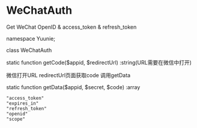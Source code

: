 # WeChatAuth
Get WeChat OpenID &amp; access_token &amp; refresh_token


namespace Yuunie;

class WeChatAuth

static function getCode($appid, $redirectUrl) :string(URL需要在微信中打开)

微信打开URL
redirectUrl页面获取code
调用getData

static function getData($appid, $secret, $code) :array

```
"access_token"
"expires_in"
"refresh_token"
"openid"
"scope"
```
